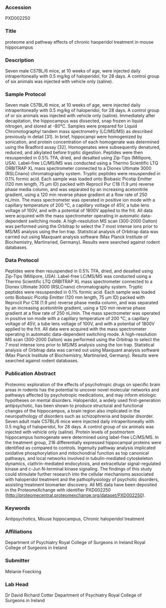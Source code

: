 ### Accession
PXD002250

### Title
proteome and pathway effects of chronic haoperidol treatment in mouse hippocampus

### Description
Seven male C57BL/6 mice, at 10 weeks of age, were injected daily intraperitoneally with 0.5 mg/kg of haloperidol, for 28 days. A control group of six animals was injected with vehicle only (saline).

### Sample Protocol
Seven male C57BL/6 mice, at 10 weeks of age, were injected daily intraperitoneally with 0.5 mg/kg of haloperidol, for 28 days. A control group of or six animals was injected with vehicle only (saline). Immediately after decapitation, the hippocampus was dissected, snap frozen in liquid nitrogen, and stored at -80°C. Samples were prepared for Liquid Chromotography/ tandem mass spectrometry (LC/MS/MS) as described previously in detail [31]. In brief, hippocampi were homogenized by sonication, and protein concentration of each homogenate was determined using the Bradford assay [32]. Homogenates were subsequently denatured, reduced, and alkylated before tryptic digestion. Peptides were then resuspended in 0.5% TFA, dried, and desalted using Zip-Tips (Millipore, USA). Label-free LC/MS/MS was conducted using a Thermo Scientific LTQ ORBITRAP XL mass spectrometer connected to a Dionex Ultimate 3000 (RSLCnano) chromatography system. Tryptic peptides were resuspended in 0.1% formic acid. Each sample was loaded onto Biobasic Picotip Emitter (120 mm length, 75 μm ID) packed with Reprocil Pur C18 (1.9 μm) reverse phase media column, and was separated by an increasing acetonitrile gradient, using a 120 min reverse phase gradient at a flow rate of 250 nL/min. The mass spectrometer was operated in positive ion mode with a capillary temperature of 200 °C, a capillary voltage of 45V, a tube lens voltage of 100V, and with a potential of 1800V applied to the frit. All data were acquired with the mass spectrometer operating in automatic data-dependent switching mode. A high-resolution MS scan (300-2000 Dalton) was performed using the Orbitrap to select the 7 most intense ions prior to MS/MS analysis using the Ion trap. Statistical analysis of Orbitrap data was carried out using Maxquant analysis software (Max Planck Institute of Biochemistry, Martinsried, Germany). Results were searched against rodent databases.

### Data Protocol
Peptides were then resuspended in 0.5% TFA, dried, and desalted using Zip-Tips (Millipore, USA). Label-free LC/MS/MS was conducted using a Thermo Scientific LTQ ORBITRAP XL mass spectrometer connected to a Dionex Ultimate 3000 (RSLCnano) chromatography system. Tryptic peptides were resuspended in 0.1% formic acid. Each sample was loaded onto Biobasic Picotip Emitter (120 mm length, 75 μm ID) packed with Reprocil Pur C18 (1.9 μm) reverse phase media column, and was separated by an increasing acetonitrile gradient, using a 120 min reverse phase gradient at a flow rate of 250 nL/min. The mass spectrometer was operated in positive ion mode with a capillary temperature of 200 °C, a capillary voltage of 45V, a tube lens voltage of 100V, and with a potential of 1800V applied to the frit. All data were acquired with the mass spectrometer operating in automatic data-dependent switching mode. A high-resolution MS scan (300-2000 Dalton) was performed using the Orbitrap to select the 7 most intense ions prior to MS/MS analysis using the Ion trap. Statistical analysis of Orbitrap data was carried out using Maxquant analysis software (Max Planck Institute of Biochemistry, Martinsried, Germany). Results were searched against rodent databases.

### Publication Abstract
Proteomic exploration of the effects of psychotropic drugs on specific brain areas in rodents has the potential to uncover novel molecular networks and pathways affected by psychotropic medications, and may inform etiologic hypotheses on mental disorders. Haloperidol, a widely used first-generation antipsychotic, has been shown to produce structural and functional changes of the hippocampus, a brain region also implicated in the neuropathology of disorders such as schizophrenia and bipolar disorder. Seven adult male C57BL/6 mice were injected daily intraperitoneally with 0.5 mg/kg of haloperidol, for 28 days. A control group of six animals was injected with vehicle only (saline). Protein levels of postmortem hippocampus homogenate were determined using label-free LC/MS/MS. In the treatment group, 216 differentially expressed hippocampal proteins were identified as compared to controls. Ingenuity pathway analysis implicated oxidative phosphorylation and mitochondrial function as top canonical pathways, and local networks involved in tubulin-mediated cytoskeleton dynamics, clathrin-mediated endocytosis, and extracellular signal-regulated kinase and c-Jun N-terminal kinase signaling. The findings of this study could stimulate further research into the cellular mechanisms associated with haloperidol treatment and the pathophysiology of psychotic disorders, assisting treatment biomarker discovery. All MS data have been deposited in the ProteomeXchange with identifier PXD002250 (http://proteomecentral.proteomexchange.org/dataset/PXD002250).

### Keywords
Antipsychotics, Mouse hippocampus, Chronic haloperidol treatment

### Affiliations
Department of Psychiatry Royal College of Surgeons in Ireland
Royal College of Surgeons in Ireland

### Submitter
Melanie Foecking

### Lab Head
Dr David Richard Cotter
Department of Psychiatry Royal College of Surgeons in Ireland


